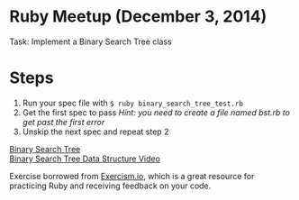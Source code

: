 # Ruby Meetup (December 3, 2014)
Task: Implement a Binary Search Tree class

# Steps
1. Run your spec file with `$ ruby binary_search_tree_test.rb`
2. Get the first spec to pass *Hint: you need to create a file named bst.rb to get past the first error*
3. Unskip the next spec and repeat step 2

[Binary Search Tree](http://algs4.cs.princeton.edu/32bst/)   
[Binary Search Tree Data Structure Video](https://www.youtube.com/watch?v=pYT9F8_LFTM)

Exercise borrowed from [Exercism.io](http://exercism.io/), which is a great resource for practicing Ruby and receiving feedback on your code.

